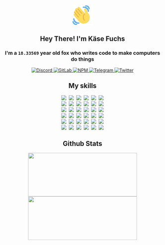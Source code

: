 <div><p align=center><img src=./resources/images/wave.gif width=64px height=64px></p><h2 align=center>Hey There! I'm Käse Fuchs</h2><h3 align=center>I'm a <code>18.33569</code> year old fox who writes code to make computers do things</h3><p align=center><a href=https://discord.com/users/507526681125322772><img alt=Discord src="https://img.shields.io/badge/Discord-5865F2?logo=discord&logoColor=white&style=flat-square#a9517dae0a5547c6ace6ef65fef0e097"> </a><a href=https://gitlab.com/kasefuchs><img alt=GitLab src="https://img.shields.io/badge/GitLab-330F63?logo=gitlab&logoColor=white&style=flat-square#a9517dae0a5547c6ace6ef65fef0e097"> </a><a href=https://npmjs.com/~kasefuchs><img alt=NPM src="https://img.shields.io/badge/NPM-CB3837?logo=npm&logoColor=white&style=flat-square#a9517dae0a5547c6ace6ef65fef0e097"> </a><a href=https://t.me/kasefuchs><img alt=Telegram src="https://img.shields.io/badge/Telegram-2CA5E0?logo=telegram&logoColor=white&style=flat-square#a9517dae0a5547c6ace6ef65fef0e097"> </a><a href=https://twitter.com/kasefuchs><img alt=Twitter src="https://img.shields.io/badge/Twitter-1DA1F2?logo=twitter&logoColor=white&style=flat-square#a9517dae0a5547c6ace6ef65fef0e097"></a></p><h2 align=center>My skills</h2><p align=center><a href=https://aws.amazon.com/ ><picture><source srcset="https://skillicons.dev/icons?i=aws&theme=dark#a9517dae0a5547c6ace6ef65fef0e097" media="(prefers-color-scheme: dark)"><source srcset="https://skillicons.dev/icons?i=aws&theme=light#a9517dae0a5547c6ace6ef65fef0e097" media="(prefers-color-scheme: light), (prefers-color-scheme: no-preference)"><img src="https://skillicons.dev/icons?i=aws&theme=light#a9517dae0a5547c6ace6ef65fef0e097"></picture></a>&nbsp;&nbsp;<a href=https://en.wikipedia.org/wiki/Bash_(Unix_shell)><picture><source srcset="https://skillicons.dev/icons?i=bash&theme=dark#a9517dae0a5547c6ace6ef65fef0e097" media="(prefers-color-scheme: dark)"><source srcset="https://skillicons.dev/icons?i=bash&theme=light#a9517dae0a5547c6ace6ef65fef0e097" media="(prefers-color-scheme: light), (prefers-color-scheme: no-preference)"><img src="https://skillicons.dev/icons?i=bash&theme=light#a9517dae0a5547c6ace6ef65fef0e097"></picture></a>&nbsp;&nbsp;<a href=https://discord.com/developers/docs><picture><source srcset="https://skillicons.dev/icons?i=bots&theme=dark#a9517dae0a5547c6ace6ef65fef0e097" media="(prefers-color-scheme: dark)"><source srcset="https://skillicons.dev/icons?i=bots&theme=light#a9517dae0a5547c6ace6ef65fef0e097" media="(prefers-color-scheme: light), (prefers-color-scheme: no-preference)"><img src="https://skillicons.dev/icons?i=bots&theme=light#a9517dae0a5547c6ace6ef65fef0e097"></picture></a>&nbsp;&nbsp;<a href=https://www.cloudflare.com/ ><picture><source srcset="https://skillicons.dev/icons?i=cloudflare&theme=dark#a9517dae0a5547c6ace6ef65fef0e097" media="(prefers-color-scheme: dark)"><source srcset="https://skillicons.dev/icons?i=cloudflare&theme=light#a9517dae0a5547c6ace6ef65fef0e097" media="(prefers-color-scheme: light), (prefers-color-scheme: no-preference)"><img src="https://skillicons.dev/icons?i=cloudflare&theme=light#a9517dae0a5547c6ace6ef65fef0e097"></picture></a>&nbsp;&nbsp;<a href=https://en.wikipedia.org/wiki/CSS><picture><source srcset="https://skillicons.dev/icons?i=css&theme=dark#a9517dae0a5547c6ace6ef65fef0e097" media="(prefers-color-scheme: dark)"><source srcset="https://skillicons.dev/icons?i=css&theme=light#a9517dae0a5547c6ace6ef65fef0e097" media="(prefers-color-scheme: light), (prefers-color-scheme: no-preference)"><img src="https://skillicons.dev/icons?i=css&theme=light#a9517dae0a5547c6ace6ef65fef0e097"></picture></a>&nbsp;&nbsp;<a href=https://www.docker.com/ ><picture><source srcset="https://skillicons.dev/icons?i=docker&theme=dark#a9517dae0a5547c6ace6ef65fef0e097" media="(prefers-color-scheme: dark)"><source srcset="https://skillicons.dev/icons?i=docker&theme=light#a9517dae0a5547c6ace6ef65fef0e097" media="(prefers-color-scheme: light), (prefers-color-scheme: no-preference)"><img src="https://skillicons.dev/icons?i=docker&theme=light#a9517dae0a5547c6ace6ef65fef0e097"></picture></a><br><a href=https://www.electronjs.org/ ><picture><source srcset="https://skillicons.dev/icons?i=electron&theme=dark#a9517dae0a5547c6ace6ef65fef0e097" media="(prefers-color-scheme: dark)"><source srcset="https://skillicons.dev/icons?i=electron&theme=light#a9517dae0a5547c6ace6ef65fef0e097" media="(prefers-color-scheme: light), (prefers-color-scheme: no-preference)"><img src="https://skillicons.dev/icons?i=electron&theme=light#a9517dae0a5547c6ace6ef65fef0e097"></picture></a>&nbsp;&nbsp;<a href=https://expressjs.com/ ><picture><source srcset="https://skillicons.dev/icons?i=express&theme=dark#a9517dae0a5547c6ace6ef65fef0e097" media="(prefers-color-scheme: dark)"><source srcset="https://skillicons.dev/icons?i=express&theme=light#a9517dae0a5547c6ace6ef65fef0e097" media="(prefers-color-scheme: light), (prefers-color-scheme: no-preference)"><img src="https://skillicons.dev/icons?i=express&theme=light#a9517dae0a5547c6ace6ef65fef0e097"></picture></a>&nbsp;&nbsp;<a href=https://www.figma.com/ ><picture><source srcset="https://skillicons.dev/icons?i=figma&theme=dark#a9517dae0a5547c6ace6ef65fef0e097" media="(prefers-color-scheme: dark)"><source srcset="https://skillicons.dev/icons?i=figma&theme=light#a9517dae0a5547c6ace6ef65fef0e097" media="(prefers-color-scheme: light), (prefers-color-scheme: no-preference)"><img src="https://skillicons.dev/icons?i=figma&theme=light#a9517dae0a5547c6ace6ef65fef0e097"></picture></a>&nbsp;&nbsp;<a href=https://firebase.google.com/ ><picture><source srcset="https://skillicons.dev/icons?i=firebase&theme=dark#a9517dae0a5547c6ace6ef65fef0e097" media="(prefers-color-scheme: dark)"><source srcset="https://skillicons.dev/icons?i=firebase&theme=light#a9517dae0a5547c6ace6ef65fef0e097" media="(prefers-color-scheme: light), (prefers-color-scheme: no-preference)"><img src="https://skillicons.dev/icons?i=firebase&theme=light#a9517dae0a5547c6ace6ef65fef0e097"></picture></a>&nbsp;&nbsp;<a href=https://flask.palletsprojects.com/ ><picture><source srcset="https://skillicons.dev/icons?i=flask&theme=dark#a9517dae0a5547c6ace6ef65fef0e097" media="(prefers-color-scheme: dark)"><source srcset="https://skillicons.dev/icons?i=flask&theme=light#a9517dae0a5547c6ace6ef65fef0e097" media="(prefers-color-scheme: light), (prefers-color-scheme: no-preference)"><img src="https://skillicons.dev/icons?i=flask&theme=light#a9517dae0a5547c6ace6ef65fef0e097"></picture></a>&nbsp;&nbsp;<a href=https://cloud.google.com/ ><picture><source srcset="https://skillicons.dev/icons?i=gcp&theme=dark#a9517dae0a5547c6ace6ef65fef0e097" media="(prefers-color-scheme: dark)"><source srcset="https://skillicons.dev/icons?i=gcp&theme=light#a9517dae0a5547c6ace6ef65fef0e097" media="(prefers-color-scheme: light), (prefers-color-scheme: no-preference)"><img src="https://skillicons.dev/icons?i=gcp&theme=light#a9517dae0a5547c6ace6ef65fef0e097"></picture></a><br><a href=https://git-scm.com/ ><picture><source srcset="https://skillicons.dev/icons?i=git&theme=dark#a9517dae0a5547c6ace6ef65fef0e097" media="(prefers-color-scheme: dark)"><source srcset="https://skillicons.dev/icons?i=git&theme=light#a9517dae0a5547c6ace6ef65fef0e097" media="(prefers-color-scheme: light), (prefers-color-scheme: no-preference)"><img src="https://skillicons.dev/icons?i=git&theme=light#a9517dae0a5547c6ace6ef65fef0e097"></picture></a>&nbsp;&nbsp;<a href=https://github.com/ ><picture><source srcset="https://skillicons.dev/icons?i=github&theme=dark#a9517dae0a5547c6ace6ef65fef0e097" media="(prefers-color-scheme: dark)"><source srcset="https://skillicons.dev/icons?i=github&theme=light#a9517dae0a5547c6ace6ef65fef0e097" media="(prefers-color-scheme: light), (prefers-color-scheme: no-preference)"><img src="https://skillicons.dev/icons?i=github&theme=light#a9517dae0a5547c6ace6ef65fef0e097"></picture></a>&nbsp;&nbsp;<a href=https://gitlab.com/ ><picture><source srcset="https://skillicons.dev/icons?i=gitlab&theme=dark#a9517dae0a5547c6ace6ef65fef0e097" media="(prefers-color-scheme: dark)"><source srcset="https://skillicons.dev/icons?i=gitlab&theme=light#a9517dae0a5547c6ace6ef65fef0e097" media="(prefers-color-scheme: light), (prefers-color-scheme: no-preference)"><img src="https://skillicons.dev/icons?i=gitlab&theme=light#a9517dae0a5547c6ace6ef65fef0e097"></picture></a>&nbsp;&nbsp;<a href=https://www.heroku.com/ ><picture><source srcset="https://skillicons.dev/icons?i=heroku&theme=dark#a9517dae0a5547c6ace6ef65fef0e097" media="(prefers-color-scheme: dark)"><source srcset="https://skillicons.dev/icons?i=heroku&theme=light#a9517dae0a5547c6ace6ef65fef0e097" media="(prefers-color-scheme: light), (prefers-color-scheme: no-preference)"><img src="https://skillicons.dev/icons?i=heroku&theme=light#a9517dae0a5547c6ace6ef65fef0e097"></picture></a>&nbsp;&nbsp;<a href=https://en.wikipedia.org/wiki/HTML><picture><source srcset="https://skillicons.dev/icons?i=html&theme=dark#a9517dae0a5547c6ace6ef65fef0e097" media="(prefers-color-scheme: dark)"><source srcset="https://skillicons.dev/icons?i=html&theme=light#a9517dae0a5547c6ace6ef65fef0e097" media="(prefers-color-scheme: light), (prefers-color-scheme: no-preference)"><img src="https://skillicons.dev/icons?i=html&theme=light#a9517dae0a5547c6ace6ef65fef0e097"></picture></a>&nbsp;&nbsp;<a href=https://en.wikipedia.org/wiki/JavaScript><picture><source srcset="https://skillicons.dev/icons?i=js&theme=dark#a9517dae0a5547c6ace6ef65fef0e097" media="(prefers-color-scheme: dark)"><source srcset="https://skillicons.dev/icons?i=js&theme=light#a9517dae0a5547c6ace6ef65fef0e097" media="(prefers-color-scheme: light), (prefers-color-scheme: no-preference)"><img src="https://skillicons.dev/icons?i=js&theme=light#a9517dae0a5547c6ace6ef65fef0e097"></picture></a><br><a href=https://en.wikipedia.org/wiki/Linux><picture><source srcset="https://skillicons.dev/icons?i=linux&theme=dark#a9517dae0a5547c6ace6ef65fef0e097" media="(prefers-color-scheme: dark)"><source srcset="https://skillicons.dev/icons?i=linux&theme=light#a9517dae0a5547c6ace6ef65fef0e097" media="(prefers-color-scheme: light), (prefers-color-scheme: no-preference)"><img src="https://skillicons.dev/icons?i=linux&theme=light#a9517dae0a5547c6ace6ef65fef0e097"></picture></a>&nbsp;&nbsp;<a href=https://mui.com/ ><picture><source srcset="https://skillicons.dev/icons?i=materialui&theme=dark#a9517dae0a5547c6ace6ef65fef0e097" media="(prefers-color-scheme: dark)"><source srcset="https://skillicons.dev/icons?i=materialui&theme=light#a9517dae0a5547c6ace6ef65fef0e097" media="(prefers-color-scheme: light), (prefers-color-scheme: no-preference)"><img src="https://skillicons.dev/icons?i=materialui&theme=light#a9517dae0a5547c6ace6ef65fef0e097"></picture></a>&nbsp;&nbsp;<a href=https://en.wikipedia.org/wiki/Markdown><picture><source srcset="https://skillicons.dev/icons?i=md&theme=dark#a9517dae0a5547c6ace6ef65fef0e097" media="(prefers-color-scheme: dark)"><source srcset="https://skillicons.dev/icons?i=md&theme=light#a9517dae0a5547c6ace6ef65fef0e097" media="(prefers-color-scheme: light), (prefers-color-scheme: no-preference)"><img src="https://skillicons.dev/icons?i=md&theme=light#a9517dae0a5547c6ace6ef65fef0e097"></picture></a>&nbsp;&nbsp;<a href=https://www.mongodb.com/ ><picture><source srcset="https://skillicons.dev/icons?i=mongodb&theme=dark#a9517dae0a5547c6ace6ef65fef0e097" media="(prefers-color-scheme: dark)"><source srcset="https://skillicons.dev/icons?i=mongodb&theme=light#a9517dae0a5547c6ace6ef65fef0e097" media="(prefers-color-scheme: light), (prefers-color-scheme: no-preference)"><img src="https://skillicons.dev/icons?i=mongodb&theme=light#a9517dae0a5547c6ace6ef65fef0e097"></picture></a>&nbsp;&nbsp;<a href=https://www.mysql.com/ ><picture><source srcset="https://skillicons.dev/icons?i=mysql&theme=dark#a9517dae0a5547c6ace6ef65fef0e097" media="(prefers-color-scheme: dark)"><source srcset="https://skillicons.dev/icons?i=mysql&theme=light#a9517dae0a5547c6ace6ef65fef0e097" media="(prefers-color-scheme: light), (prefers-color-scheme: no-preference)"><img src="https://skillicons.dev/icons?i=mysql&theme=light#a9517dae0a5547c6ace6ef65fef0e097"></picture></a>&nbsp;&nbsp;<a href=https://nextjs.org/ ><picture><source srcset="https://skillicons.dev/icons?i=nextjs&theme=dark#a9517dae0a5547c6ace6ef65fef0e097" media="(prefers-color-scheme: dark)"><source srcset="https://skillicons.dev/icons?i=nextjs&theme=light#a9517dae0a5547c6ace6ef65fef0e097" media="(prefers-color-scheme: light), (prefers-color-scheme: no-preference)"><img src="https://skillicons.dev/icons?i=nextjs&theme=light#a9517dae0a5547c6ace6ef65fef0e097"></picture></a><br><a href=https://nodejs.org/en/ ><picture><source srcset="https://skillicons.dev/icons?i=nodejs&theme=dark#a9517dae0a5547c6ace6ef65fef0e097" media="(prefers-color-scheme: dark)"><source srcset="https://skillicons.dev/icons?i=nodejs&theme=light#a9517dae0a5547c6ace6ef65fef0e097" media="(prefers-color-scheme: light), (prefers-color-scheme: no-preference)"><img src="https://skillicons.dev/icons?i=nodejs&theme=light#a9517dae0a5547c6ace6ef65fef0e097"></picture></a>&nbsp;&nbsp;<a href=https://www.postgresql.org/ ><picture><source srcset="https://skillicons.dev/icons?i=postgres&theme=dark#a9517dae0a5547c6ace6ef65fef0e097" media="(prefers-color-scheme: dark)"><source srcset="https://skillicons.dev/icons?i=postgres&theme=light#a9517dae0a5547c6ace6ef65fef0e097" media="(prefers-color-scheme: light), (prefers-color-scheme: no-preference)"><img src="https://skillicons.dev/icons?i=postgres&theme=light#a9517dae0a5547c6ace6ef65fef0e097"></picture></a>&nbsp;&nbsp;<a href=https://learn.microsoft.com/en-us/powershell/ ><picture><source srcset="https://skillicons.dev/icons?i=powershell&theme=dark#a9517dae0a5547c6ace6ef65fef0e097" media="(prefers-color-scheme: dark)"><source srcset="https://skillicons.dev/icons?i=powershell&theme=light#a9517dae0a5547c6ace6ef65fef0e097" media="(prefers-color-scheme: light), (prefers-color-scheme: no-preference)"><img src="https://skillicons.dev/icons?i=powershell&theme=light#a9517dae0a5547c6ace6ef65fef0e097"></picture></a>&nbsp;&nbsp;<a href=https://www.python.org/ ><picture><source srcset="https://skillicons.dev/icons?i=py&theme=dark#a9517dae0a5547c6ace6ef65fef0e097" media="(prefers-color-scheme: dark)"><source srcset="https://skillicons.dev/icons?i=py&theme=light#a9517dae0a5547c6ace6ef65fef0e097" media="(prefers-color-scheme: light), (prefers-color-scheme: no-preference)"><img src="https://skillicons.dev/icons?i=py&theme=light#a9517dae0a5547c6ace6ef65fef0e097"></picture></a>&nbsp;&nbsp;<a href=https://www.raspberrypi.org/ ><picture><source srcset="https://skillicons.dev/icons?i=raspberrypi&theme=dark#a9517dae0a5547c6ace6ef65fef0e097" media="(prefers-color-scheme: dark)"><source srcset="https://skillicons.dev/icons?i=raspberrypi&theme=light#a9517dae0a5547c6ace6ef65fef0e097" media="(prefers-color-scheme: light), (prefers-color-scheme: no-preference)"><img src="https://skillicons.dev/icons?i=raspberrypi&theme=light#a9517dae0a5547c6ace6ef65fef0e097"></picture></a>&nbsp;&nbsp;<a href=https://reactjs.org/ ><picture><source srcset="https://skillicons.dev/icons?i=react&theme=dark#a9517dae0a5547c6ace6ef65fef0e097" media="(prefers-color-scheme: dark)"><source srcset="https://skillicons.dev/icons?i=react&theme=light#a9517dae0a5547c6ace6ef65fef0e097" media="(prefers-color-scheme: light), (prefers-color-scheme: no-preference)"><img src="https://skillicons.dev/icons?i=react&theme=light#a9517dae0a5547c6ace6ef65fef0e097"></picture></a><br><a href=https://redux.js.org/ ><picture><source srcset="https://skillicons.dev/icons?i=redux&theme=dark#a9517dae0a5547c6ace6ef65fef0e097" media="(prefers-color-scheme: dark)"><source srcset="https://skillicons.dev/icons?i=redux&theme=light#a9517dae0a5547c6ace6ef65fef0e097" media="(prefers-color-scheme: light), (prefers-color-scheme: no-preference)"><img src="https://skillicons.dev/icons?i=redux&theme=light#a9517dae0a5547c6ace6ef65fef0e097"></picture></a>&nbsp;&nbsp;<a href=https://en.wikipedia.org/wiki/Regular_expression><picture><source srcset="https://skillicons.dev/icons?i=regex&theme=dark#a9517dae0a5547c6ace6ef65fef0e097" media="(prefers-color-scheme: dark)"><source srcset="https://skillicons.dev/icons?i=regex&theme=light#a9517dae0a5547c6ace6ef65fef0e097" media="(prefers-color-scheme: light), (prefers-color-scheme: no-preference)"><img src="https://skillicons.dev/icons?i=regex&theme=light#a9517dae0a5547c6ace6ef65fef0e097"></picture></a>&nbsp;&nbsp;<a href=https://en.wikipedia.org/wiki/Sass_(stylesheet_language)><picture><source srcset="https://skillicons.dev/icons?i=sass&theme=dark#a9517dae0a5547c6ace6ef65fef0e097" media="(prefers-color-scheme: dark)"><source srcset="https://skillicons.dev/icons?i=sass&theme=light#a9517dae0a5547c6ace6ef65fef0e097" media="(prefers-color-scheme: light), (prefers-color-scheme: no-preference)"><img src="https://skillicons.dev/icons?i=sass&theme=light#a9517dae0a5547c6ace6ef65fef0e097"></picture></a>&nbsp;&nbsp;<a href=https://www.typescriptlang.org/ ><picture><source srcset="https://skillicons.dev/icons?i=ts&theme=dark#a9517dae0a5547c6ace6ef65fef0e097" media="(prefers-color-scheme: dark)"><source srcset="https://skillicons.dev/icons?i=ts&theme=light#a9517dae0a5547c6ace6ef65fef0e097" media="(prefers-color-scheme: light), (prefers-color-scheme: no-preference)"><img src="https://skillicons.dev/icons?i=ts&theme=light#a9517dae0a5547c6ace6ef65fef0e097"></picture></a>&nbsp;&nbsp;<a href=https://unity.com/ ><picture><source srcset="https://skillicons.dev/icons?i=unity&theme=dark#a9517dae0a5547c6ace6ef65fef0e097" media="(prefers-color-scheme: dark)"><source srcset="https://skillicons.dev/icons?i=unity&theme=light#a9517dae0a5547c6ace6ef65fef0e097" media="(prefers-color-scheme: light), (prefers-color-scheme: no-preference)"><img src="https://skillicons.dev/icons?i=unity&theme=light#a9517dae0a5547c6ace6ef65fef0e097"></picture></a>&nbsp;&nbsp;<a href=https://workers.cloudflare.com/ ><picture><source srcset="https://skillicons.dev/icons?i=workers&theme=dark#a9517dae0a5547c6ace6ef65fef0e097" media="(prefers-color-scheme: dark)"><source srcset="https://skillicons.dev/icons?i=workers&theme=light#a9517dae0a5547c6ace6ef65fef0e097" media="(prefers-color-scheme: light), (prefers-color-scheme: no-preference)"><img src="https://skillicons.dev/icons?i=workers&theme=light#a9517dae0a5547c6ace6ef65fef0e097"></picture></a><br></p><h2 align=center>Github Stats</h2><p align=center><picture><source srcset="https://github-readme-stats-kasefuchs.vercel.app/api/?count_private=true&hide_border=true&hide_rank=true&line_height=20&hide_title=true&username=Kasefuchs&theme=dark#a9517dae0a5547c6ace6ef65fef0e097" media="(prefers-color-scheme: dark)"><source srcset="https://github-readme-stats-kasefuchs.vercel.app/api/?count_private=true&hide_border=true&hide_rank=true&line_height=20&hide_title=true&username=Kasefuchs&theme=light#a9517dae0a5547c6ace6ef65fef0e097" media="(prefers-color-scheme: light), (prefers-color-scheme: no-preference)"><img align=middle width=350 height=140 src="https://github-readme-stats-kasefuchs.vercel.app/api/?count_private=true&hide_border=true&hide_rank=true&line_height=20&hide_title=true&username=Kasefuchs&theme=light#a9517dae0a5547c6ace6ef65fef0e097"></picture><picture><source srcset="https://github-readme-stats-kasefuchs.vercel.app/api/top-langs/?count_private=true&hide_border=true&layout=compact&username=Kasefuchs&theme=dark#a9517dae0a5547c6ace6ef65fef0e097" media="(prefers-color-scheme: dark)"><source srcset="https://github-readme-stats-kasefuchs.vercel.app/api/top-langs/?count_private=true&hide_border=true&layout=compact&username=Kasefuchs&theme=light#a9517dae0a5547c6ace6ef65fef0e097" media="(prefers-color-scheme: light), (prefers-color-scheme: no-preference)"><img align=middle width=350 height=140 src="https://github-readme-stats-kasefuchs.vercel.app/api/top-langs/?count_private=true&hide_border=true&layout=compact&username=Kasefuchs&theme=light#a9517dae0a5547c6ace6ef65fef0e097"></picture></p><img src="https://hit.yhype.me/github/profile?user_id=64592097#a9517dae0a5547c6ace6ef65fef0e097" alt=""></div>